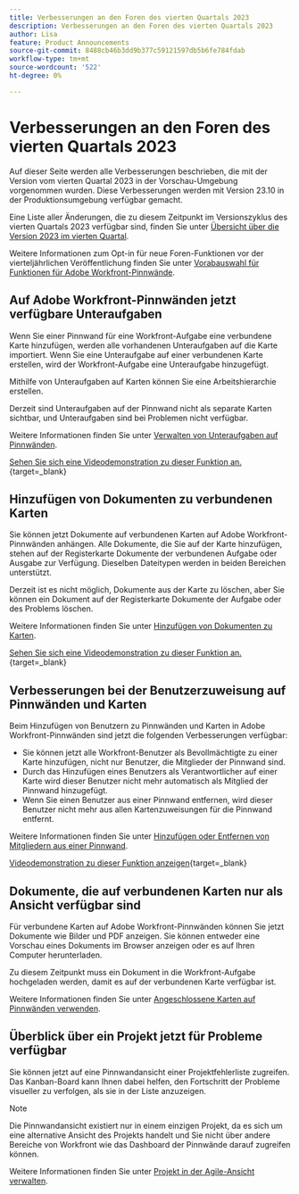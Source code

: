 ```yaml
---
title: Verbesserungen an den Foren des vierten Quartals 2023
description: Verbesserungen an den Foren des vierten Quartals 2023
author: Lisa
feature: Product Announcements
source-git-commit: 8488cb46b3dd9b377c59121597db5b6fe784fdab
workflow-type: tm+mt
source-wordcount: '522'
ht-degree: 0%

---
```


# Verbesserungen an den Foren des vierten Quartals 2023

Auf dieser Seite werden alle Verbesserungen beschrieben, die mit der Version vom vierten Quartal 2023 in der Vorschau-Umgebung vorgenommen wurden. Diese Verbesserungen werden mit Version 23.10 in der Produktionsumgebung verfügbar gemacht.

Eine Liste aller Änderungen, die zu diesem Zeitpunkt im Versionszyklus des vierten Quartals 2023 verfügbar sind, finden Sie unter [Übersicht über die Version 2023 im vierten Quartal](/help/quicksilver/product-announcements/product-releases/23-q4-release-activity/23-q4-release-overview.md).

Weitere Informationen zum Opt-in für neue Foren-Funktionen vor der vierteljährlichen Veröffentlichung finden Sie unter [Vorabauswahl für Funktionen für Adobe Workfront-Pinnwände](/help/quicksilver/agile/get-started-with-boards/boards-early-feature-opt-in.md).

## Auf Adobe Workfront-Pinnwänden jetzt verfügbare Unteraufgaben

Wenn Sie einer Pinnwand für eine Workfront-Aufgabe eine verbundene Karte hinzufügen, werden alle vorhandenen Unteraufgaben auf die Karte importiert. Wenn Sie eine Unteraufgabe auf einer verbundenen Karte erstellen, wird der Workfront-Aufgabe eine Unteraufgabe hinzugefügt.

Mithilfe von Unteraufgaben auf Karten können Sie eine Arbeitshierarchie erstellen.

Derzeit sind Unteraufgaben auf der Pinnwand nicht als separate Karten sichtbar, und Unteraufgaben sind bei Problemen nicht verfügbar.

Weitere Informationen finden Sie unter [Verwalten von Unteraufgaben auf Pinnwänden](/help/quicksilver/agile/get-started-with-boards/manage-subtasks-on-boards.md).

[Sehen Sie sich eine Videodemonstration zu dieser Funktion an.](https://video.tv.adobe.com/v/3424860/){target=_blank}

## Hinzufügen von Dokumenten zu verbundenen Karten

Sie können jetzt Dokumente auf verbundenen Karten auf Adobe Workfront-Pinnwänden anhängen. Alle Dokumente, die Sie auf der Karte hinzufügen, stehen auf der Registerkarte Dokumente der verbundenen Aufgabe oder Ausgabe zur Verfügung. Dieselben Dateitypen werden in beiden Bereichen unterstützt.

Derzeit ist es nicht möglich, Dokumente aus der Karte zu löschen, aber Sie können ein Dokument auf der Registerkarte Dokumente der Aufgabe oder des Problems löschen.

Weitere Informationen finden Sie unter [Hinzufügen von Dokumenten zu Karten](/help/quicksilver/agile/get-started-with-boards/add-documents-on-cards.md).

[Sehen Sie sich eine Videodemonstration zu dieser Funktion an.](https://video.tv.adobe.com/v/3423070/){target=_blank}

## Verbesserungen bei der Benutzerzuweisung auf Pinnwänden und Karten

Beim Hinzufügen von Benutzern zu Pinnwänden und Karten in Adobe Workfront-Pinnwänden sind jetzt die folgenden Verbesserungen verfügbar:

* Sie können jetzt alle Workfront-Benutzer als Bevollmächtigte zu einer Karte hinzufügen, nicht nur Benutzer, die Mitglieder der Pinnwand sind.
* Durch das Hinzufügen eines Benutzers als Verantwortlicher auf einer Karte wird dieser Benutzer nicht mehr automatisch als Mitglied der Pinnwand hinzugefügt.
* Wenn Sie einen Benutzer aus einer Pinnwand entfernen, wird dieser Benutzer nicht mehr aus allen Kartenzuweisungen für die Pinnwand entfernt.

Weitere Informationen finden Sie unter [Hinzufügen oder Entfernen von Mitgliedern aus einer Pinnwand](/help/quicksilver/agile/get-started-with-boards/add-members-to-board.md).

[Videodemonstration zu dieser Funktion anzeigen](https://video.tv.adobe.com/v/3423222/){target=_blank}

## Dokumente, die auf verbundenen Karten nur als Ansicht verfügbar sind

Für verbundene Karten auf Adobe Workfront-Pinnwänden können Sie jetzt Dokumente wie Bilder und PDF anzeigen. Sie können entweder eine Vorschau eines Dokuments im Browser anzeigen oder es auf Ihren Computer herunterladen.

Zu diesem Zeitpunkt muss ein Dokument in die Workfront-Aufgabe hochgeladen werden, damit es auf der verbundenen Karte verfügbar ist.

Weitere Informationen finden Sie unter [Angeschlossene Karten auf Pinnwänden verwenden](/help/quicksilver/agile/get-started-with-boards/connected-cards.md).

## Überblick über ein Projekt jetzt für Probleme verfügbar

Sie können jetzt auf eine Pinnwandansicht einer Projektfehlerliste zugreifen. Das Kanban-Board kann Ihnen dabei helfen, den Fortschritt der Probleme visueller zu verfolgen, als sie in der Liste anzuzeigen.

>[!NOTE]
>
>Die Pinnwandansicht existiert nur in einem einzigen Projekt, da es sich um eine alternative Ansicht des Projekts handelt und Sie nicht über andere Bereiche von Workfront wie das Dashboard der Pinnwände darauf zugreifen können.

Weitere Informationen finden Sie unter [Projekt in der Agile-Ansicht verwalten](/help/quicksilver/manage-work/projects/manage-projects/manage-projects-in-agile-view.md).
